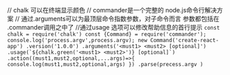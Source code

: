 // chalk 可以在终端显示颜色
// commander是一个完整的 node.js命令行解决方案 
// 通过.arguments可以为最顶层命令指数参数，对子命令而言 参数都包括在 .commander调用之中了 
//通过usage 选项可以修改帮助信息的首行提示
``
  const chalk = require('chalk')
  const {Command} = require('commander');
  console.log('process.argv',process.argv);
  new Command('create-react-app')
      .version('1.0.0')
      .arguments('<must1> <must2> [optional]')
      .usage(`${chalk.green('<must1> <must2>')} [optional]`)
      .action((must1,must2,optional,...args)=>{
        console.log(must1,must2,optional,args)
      })
      .parse(precess.argv )
``